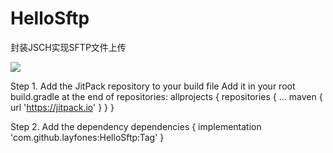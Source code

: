 # HelloSftp
封装JSCH实现SFTP文件上传

[![](https://jitpack.io/v/layfones/HelloSftp.svg)](https://jitpack.io/#layfones/HelloSftp)

Step 1. Add the JitPack repository to your build file
Add it in your root build.gradle at the end of repositories:
allprojects {
		repositories {
			...
			maven { url 'https://jitpack.io' }
		}
	}
  
Step 2. Add the dependency
dependencies {
	        implementation 'com.github.layfones:HelloSftp:Tag'
	}
